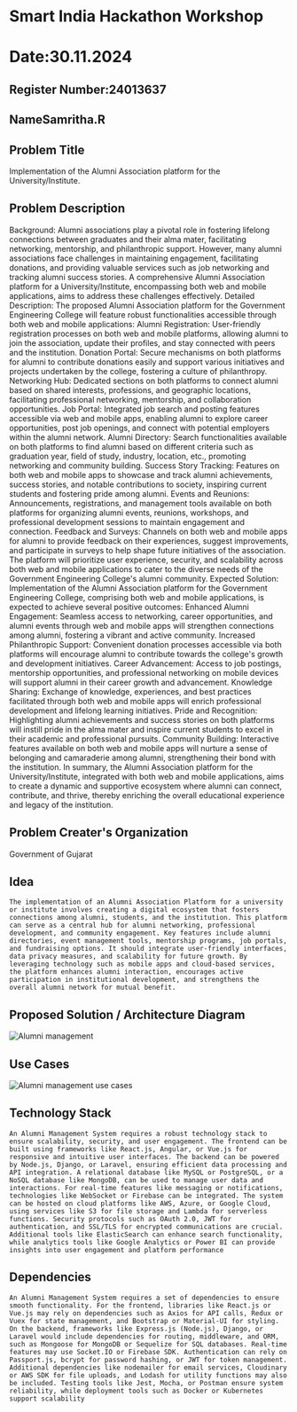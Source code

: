 # Smart India Hackathon Workshop
# Date:30.11.2024
## Register Number:24013637
## NameSamritha.R
## Problem Title
Implementation of the Alumni Association platform for the University/Institute.
## Problem Description
Background: Alumni associations play a pivotal role in fostering lifelong connections between graduates and their alma mater, facilitating networking, mentorship, and philanthropic support. However, many alumni associations face challenges in maintaining engagement, facilitating donations, and providing valuable services such as job networking and tracking alumni success stories. A comprehensive Alumni Association platform for a University/Institute, encompassing both web and mobile applications, aims to address these challenges effectively. Detailed Description: The proposed Alumni Association platform for the Government Engineering College will feature robust functionalities accessible through both web and mobile applications: Alumni Registration: User-friendly registration processes on both web and mobile platforms, allowing alumni to join the association, update their profiles, and stay connected with peers and the institution. Donation Portal: Secure mechanisms on both platforms for alumni to contribute donations easily and support various initiatives and projects undertaken by the college, fostering a culture of philanthropy. Networking Hub: Dedicated sections on both platforms to connect alumni based on shared interests, professions, and geographic locations, facilitating professional networking, mentorship, and collaboration opportunities. Job Portal: Integrated job search and posting features accessible via web and mobile apps, enabling alumni to explore career opportunities, post job openings, and connect with potential employers within the alumni network. Alumni Directory: Search functionalities available on both platforms to find alumni based on different criteria such as graduation year, field of study, industry, location, etc., promoting networking and community building. Success Story Tracking: Features on both web and mobile apps to showcase and track alumni achievements, success stories, and notable contributions to society, inspiring current students and fostering pride among alumni. Events and Reunions: Announcements, registrations, and management tools available on both platforms for organizing alumni events, reunions, workshops, and professional development sessions to maintain engagement and connection. Feedback and Surveys: Channels on both web and mobile apps for alumni to provide feedback on their experiences, suggest improvements, and participate in surveys to help shape future initiatives of the association. The platform will prioritize user experience, security, and scalability across both web and mobile applications to cater to the diverse needs of the Government Engineering College's alumni community. Expected Solution: Implementation of the Alumni Association platform for the Government Engineering College, comprising both web and mobile applications, is expected to achieve several positive outcomes: Enhanced Alumni Engagement: Seamless access to networking, career opportunities, and alumni events through web and mobile apps will strengthen connections among alumni, fostering a vibrant and active community. Increased Philanthropic Support: Convenient donation processes accessible via both platforms will encourage alumni to contribute towards the college's growth and development initiatives. Career Advancement: Access to job postings, mentorship opportunities, and professional networking on mobile devices will support alumni in their career growth and advancement. Knowledge Sharing: Exchange of knowledge, experiences, and best practices facilitated through both web and mobile apps will enrich professional development and lifelong learning initiatives. Pride and Recognition: Highlighting alumni achievements and success stories on both platforms will instill pride in the alma mater and inspire current students to excel in their academic and professional pursuits. Community Building: Interactive features available on both web and mobile apps will nurture a sense of belonging and camaraderie among alumni, strengthening their bond with the institution. In summary, the Alumni Association platform for the University/Institute, integrated with both web and mobile applications, aims to create a dynamic and supportive ecosystem where alumni can connect, contribute, and thrive, thereby enriching the overall educational experience and legacy of the institution.
## Problem Creater's Organization
Government of Gujarat

## Idea
```
The implementation of an Alumni Association Platform for a university or institute involves creating a digital ecosystem that fosters connections among alumni, students, and the institution. This platform can serve as a central hub for alumni networking, professional development, and community engagement. Key features include alumni directories, event management tools, mentorship programs, job portals, and fundraising options. It should integrate user-friendly interfaces, data privacy measures, and scalability for future growth. By leveraging technology such as mobile apps and cloud-based services, the platform enhances alumni interaction, encourages active participation in institutional development, and strengthens the overall alumni network for mutual benefit.
```


## Proposed Solution / Architecture Diagram
![Alumni management](https://github.com/user-attachments/assets/e3c9124c-526f-448d-9fb2-86af851a3652)



## Use Cases
![Alumni management use cases](https://github.com/user-attachments/assets/97bc09ad-bc79-404d-a496-b45d36d44e8d)



## Technology Stack
```
An Alumni Management System requires a robust technology stack to ensure scalability, security, and user engagement. The frontend can be built using frameworks like React.js, Angular, or Vue.js for responsive and intuitive user interfaces. The backend can be powered by Node.js, Django, or Laravel, ensuring efficient data processing and API integration. A relational database like MySQL or PostgreSQL, or a NoSQL database like MongoDB, can be used to manage user data and interactions. For real-time features like messaging or notifications, technologies like WebSocket or Firebase can be integrated. The system can be hosted on cloud platforms like AWS, Azure, or Google Cloud, using services like S3 for file storage and Lambda for serverless functions. Security protocols such as OAuth 2.0, JWT for authentication, and SSL/TLS for encrypted communications are crucial. Additional tools like ElasticSearch can enhance search functionality, while analytics tools like Google Analytics or Power BI can provide insights into user engagement and platform performance
```


## Dependencies
```
An Alumni Management System requires a set of dependencies to ensure smooth functionality. For the frontend, libraries like React.js or Vue.js may rely on dependencies such as Axios for API calls, Redux or Vuex for state management, and Bootstrap or Material-UI for styling. On the backend, frameworks like Express.js (Node.js), Django, or Laravel would include dependencies for routing, middleware, and ORM, such as Mongoose for MongoDB or Sequelize for SQL databases. Real-time features may use Socket.IO or Firebase SDK. Authentication can rely on Passport.js, bcrypt for password hashing, or JWT for token management. Additional dependencies like nodemailer for email services, Cloudinary or AWS SDK for file uploads, and Lodash for utility functions may also be included. Testing tools like Jest, Mocha, or Postman ensure system reliability, while deployment tools such as Docker or Kubernetes support scalability
```

